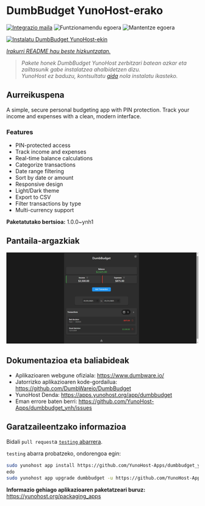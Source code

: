 <!--
Ohart ongi: README hau automatikoki sortu da <https://github.com/YunoHost/apps/tree/master/tools/readme_generator>ri esker
EZ editatu eskuz.
-->

# DumbBudget YunoHost-erako

[![Integrazio maila](https://apps.yunohost.org/badge/integration/dumbbudget)](https://ci-apps.yunohost.org/ci/apps/dumbbudget/)
![Funtzionamendu egoera](https://apps.yunohost.org/badge/state/dumbbudget)
![Mantentze egoera](https://apps.yunohost.org/badge/maintained/dumbbudget)

[![Instalatu DumbBudget YunoHost-ekin](https://install-app.yunohost.org/install-with-yunohost.svg)](https://install-app.yunohost.org/?app=dumbbudget)

*[Irakurri README hau beste hizkuntzatan.](./ALL_README.md)*

> *Pakete honek DumbBudget YunoHost zerbitzari batean azkar eta zailtasunik gabe instalatzea ahalbidetzen dizu.*  
> *YunoHost ez baduzu, kontsultatu [gida](https://yunohost.org/install) nola instalatu ikasteko.*

## Aurreikuspena

A simple, secure personal budgeting app with PIN protection. Track your income and expenses with a clean, modern interface.

### Features

- PIN-protected access
- Track income and expenses
- Real-time balance calculations
- Categorize transactions
- Date range filtering
- Sort by date or amount
- Responsive design
- Light/Dark theme
- Export to CSV
- Filter transactions by type
- Multi-currency support


**Paketatutako bertsioa:** 1.0.0~ynh1

## Pantaila-argazkiak

![DumbBudget(r)en pantaila-argazkia](./doc/screenshots/screenshot.png)

## Dokumentazioa eta baliabideak

- Aplikazioaren webgune ofiziala: <https://www.dumbware.io/>
- Jatorrizko aplikazioaren kode-gordailua: <https://github.com/DumbWareio/DumbBudget>
- YunoHost Denda: <https://apps.yunohost.org/app/dumbbudget>
- Eman errore baten berri: <https://github.com/YunoHost-Apps/dumbbudget_ynh/issues>

## Garatzaileentzako informazioa

Bidali `pull request`a [`testing` abarrera](https://github.com/YunoHost-Apps/dumbbudget_ynh/tree/testing).

`testing` abarra probatzeko, ondorengoa egin:

```bash
sudo yunohost app install https://github.com/YunoHost-Apps/dumbbudget_ynh/tree/testing --debug
edo
sudo yunohost app upgrade dumbbudget -u https://github.com/YunoHost-Apps/dumbbudget_ynh/tree/testing --debug
```

**Informazio gehiago aplikazioaren paketatzeari buruz:** <https://yunohost.org/packaging_apps>
